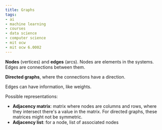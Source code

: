 ```yaml
---
title: Graphs
tags:
- ai
- machine learning
- courses
- data science
- computer science
- mit ocw
- mit ocw 6.0002
---
```


**Nodes** (vertices) and **edges** (arcs). Nodes are elements in the systems. Edges are connections between them.

**Directed graphs**, where the connections have a direction.

Edges can have information, like weights.

Possible representations:

- **Adjacency matrix**: matrix where nodes are columns and rows, where they intersect there's a value in the matrix. For directed graphs, these matrices might not be symmetric.
- **Adjacency list**: for a node, list of associated nodes
